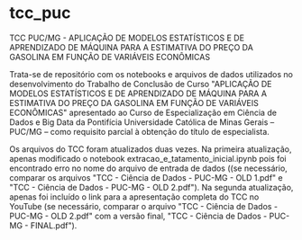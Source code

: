 # tcc_puc
TCC PUC/MG - APLICAÇÃO DE MODELOS ESTATÍSTICOS E DE APRENDIZADO DE MÁQUINA PARA A ESTIMATIVA DO PREÇO DA GASOLINA EM FUNÇÃO DE VARIÁVEIS ECONÔMICAS

Trata-se de repositório com os notebooks e arquivos de dados utilizados no desenvolvimento do Trabalho de Conclusão de Curso "APLICAÇÃO DE MODELOS ESTATÍSTICOS E DE APRENDIZADO DE MÁQUINA PARA A ESTIMATIVA DO PREÇO DA GASOLINA EM FUNÇÃO DE VARIÁVEIS ECONÔMICAS" apresentado ao Curso de Especialização em Ciência de Dados e Big Data da Pontifícia Universidade Católica de Minas Gerais – PUC/MG – como requisito parcial à obtenção do título de especialista.

Os arquivos do TCC foram atualizados duas vezes. Na primeira atualização, apenas modificado o notebook extracao_e_tatamento_inicial.ipynb pois foi encontrado erro no nome do arquivo de entrada de dados ((se necessário, comparar os arquivos "TCC - Ciência de Dados - PUC-MG - OLD 1.pdf" e "TCC - Ciência de Dados - PUC-MG - OLD 2.pdf"). Na segunda atualização, apenas foi incluído o link para a apresentação completa do TCC no YouTube (se necessário, comparar o arquivo "TCC - Ciência de Dados - PUC-MG - OLD 2.pdf" com a versão final, "TCC - Ciência de Dados - PUC-MG - FINAL.pdf").

